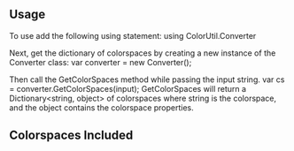 ## Usage

To use add the following using statement:
    using ColorUtil.Converter

Next, get the dictionary of colorspaces by creating a new instance of the Converter class:
   var converter = new Converter();

Then call the GetColorSpaces method while passing the input string.
   var cs = converter.GetColorSpaces(input);
GetColorSpaces will return a Dictionary<string, object> of colorspaces where string is the colorspace, and the object contains the colorspace properties.

## Colorspaces Included

